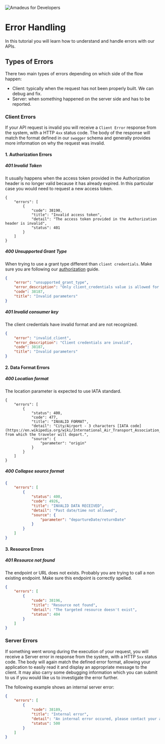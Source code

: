 ![Amadeus for Developers](../../master/images/logo.png)

# Error Handling

In this tutorial you will learn how to understand and handle errors with our APIs. 
 
## Types of Errors

There two main types of errors depending on which side of the flow happen:

* Client: typically when the request has not been properly built. We can debug and fix.
* Server: when something happened on the server side and has to be reported.


### Client Errors

If your API request is invalid you will receive a `Client Error` response from
the system, with a HTTP `4xx` status code. The body of the response will match
the format defined in our `swagger` schema and generally provides more
information on why the request was invalid.

#### 1. Authorization Errors

##### 401 Invalid Token

It usually happens when the access token provided in the Authorization header is
no longer valid because it has already expired. In this particular case you
would need to request a new access token.

```
{
    "errors": [
        {
            "code": 38190,
            "title": "Invalid access token",
            "detail": "The access token provided in the Authorization header is invalid",
            "status": 401
        }
    ]
}
```

##### 400 Unsupported Grant Type

When trying to use a grant type different than  `client credentials`. Make sure
you are following our [authorization](authorization.md) guide.


```json
{
    "error": "unsupported_grant_type",
    "error_description": "Only client_credentials value is allowed for the body parameter grant_type",
    "code": 38187,
    "title": "Invalid parameters"
}
```

##### 401 Invalid consumer key

The client credentials have invalid format and are not recognized.

```json
{
    "error": "invalid_client",
    "error_description": "Client credentials are invalid",
    "code": 38187,
    "title": "Invalid parameters"
}
```

#### 2. Data Format Errors

##### 400 Location format

The location parameter is expected to use IATA standard.

```
{
    "errors": [
        {
            "status": 400,
            "code": 477,
            "title": "INVALID FORMAT",
            "detail": "City/Airport - 3 characters [IATA code](https://en.wikipedia.org/wiki/International_Air_Transport_Association_airport_code) from which the traveler will depart.",
            "source": {
                "parameter": "origin"
            }
        }
    ]
}
```

##### 400 Collapse source format

```json
{
    "errors": [
        {
            "status": 400,
            "code": 4926,
            "title": "INVALID DATA RECEIVED",
            "detail": "Past date/time not allowed",
            "source": {
                "parameter": "departureDate/returnDate"
            }
        }
    ]
}
```

#### 3. Resource Errors

##### 401 Resource not found

The endpoint or URL does not exists. Probably you are trying to call a non
existing endpoint. Make sure this endpoint is correctly spelled.

```json
{
    "errors": [
        {
            "code": 38196,
            "title": "Resource not found",
            "detail": "The targeted resource doesn't exist",
            "status": 404
        }
    ]
}
```

### Server Errors

If something went wrong during the execution of your request, you will receive
a Server error in response from the system, with a HTTP `5xx` status code. The
body will again match the defined error format, allowing your application to
easily read it and display an appropriate message to the client. It may also
carry some debugging information which you can submit to us if you would like
us to investigate the error further.

The following example shows an internal server error:

```json
{
    "errors": [
        {
            "code": 38189,
            "title": "Internal error",
            "detail": "An internal error occured, please contact your administrator",
            "status": 500
        }
    ]
}
```
